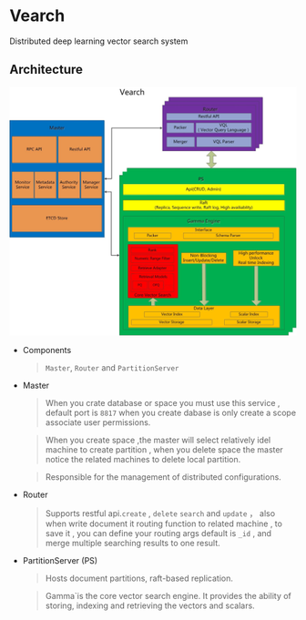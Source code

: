 # Vearch

Distributed deep learning vector search system

## Architecture

![arc](docs/img/VearchArch.jpg)

* Components

  > `Master`, `Router` and `PartitionServer` 

* Master 

  > When you crate database or space you must use this service , default port is `8817` when you create dabase is only create a scope associate user permissions.

  > When you create space ,the master will select relatively idel machine to create partition , when you delete space the master notice the related machines to delete local partition.

  > Responsible for the management of distributed configurations.
* Router

  > Supports restful api.`create`  , `delete`  `search` and `update` ， also when write document it routing function to related machine , to save it , you can define your routing args default is `_id` , and merge multiple searching results to one result.

* PartitionServer (PS)

  > Hosts document partitions, raft-based replication.

  > Gamma`is the core vector search engine. It provides the ability of storing, indexing and retrieving the vectors and scalars.

